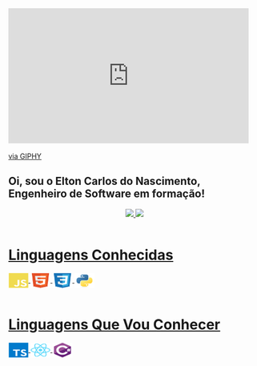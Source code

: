 <iframe src="https://giphy.com/embed/26n5ZGGuIEw3VKC6Q" width="480" height="270" frameBorder="0" class="giphy-embed" allowFullScreen></iframe><p><a href="https://giphy.com/gifs/work-office-working-26n5ZGGuIEw3VKC6Q">via GIPHY</a></p>

## Oi, sou o Elton Carlos do Nascimento, Engenheiro de Software em formação!
<div align="center">
  <a href="https://github.com/eltnas">
  <img height="180em" src="https://github-readme-stats.vercel.app/api?username=eltnas&show_icons=true&theme=dracula&include_all_commits=true&count_private=true"/>
  <img height="180em" src="https://github-readme-stats.vercel.app/api/top-langs/?username=eltnas&layout=compact&langs_count=7&theme=dracula"/>
</div>
<div style="display: inline_block"><br>
  <h1>Linguagens Conhecidas</h1>
  <img align="center" alt="eltnas-Js" height="30" width="40" src="https://raw.githubusercontent.com/devicons/devicon/master/icons/javascript/javascript-plain.svg">
  <img align="center" alt="eltnas-HTML" height="30" width="40" src="https://raw.githubusercontent.com/devicons/devicon/master/icons/html5/html5-original.svg">
  <img align="center" alt="eltnas-CSS" height="30" width="40" src="https://raw.githubusercontent.com/devicons/devicon/master/icons/css3/css3-original.svg">
  <img align="center" alt="eltnas-Python" height="30" width="40" src="https://raw.githubusercontent.com/devicons/devicon/master/icons/python/python-original.svg">
  </div>
  
<div style="display: inline_block"><br>
  <h1>Linguagens Que Vou Conhecer</h1>
  
  <img align="center" alt="eltnas-Ts" height="30" width="40" src="https://raw.githubusercontent.com/devicons/devicon/master/icons/typescript/typescript-plain.svg">
  <img align="center" alt="eltnas-React" height="30" width="40" src="https://raw.githubusercontent.com/devicons/devicon/master/icons/react/react-original.svg">
  
  <img align="center" alt="eltnas-Csharp" height="30" width="40" src="https://raw.githubusercontent.com/devicons/devicon/master/icons/csharp/csharp-original.svg">  
</div>
  
  
  ##
